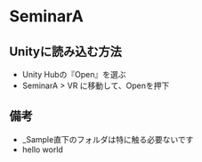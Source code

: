 # SeminarA
## Unityに読み込む方法
- Unity Hubの『Open』を選ぶ
- SeminarA > VR に移動して、Openを押下

## 備考
- _Sample直下のフォルダは特に触る必要ないです
- hello world
